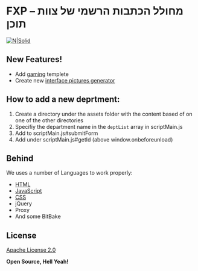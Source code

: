 # FXP – מחולל הכתבות הרשמי של צוות תוכן

[![N|Solid](https://fxpdev.github.io/interfacePicturesGenerator//images/Content.png)](https://nodesource.com/products/nsolid)

## New Features!

  - Add [gaming][gam] templete
  - Create new [interface pictures generator][ipg]

How to add a new deprtment:
----
1. Create a directory under the assets folder with the content based of on one of the other directories
2. Specifiy the department name in the `deptList` array in scriptMain.js
3. Add to scriptMain.js#submitForm
4. Add under scriptMain.js#getId (above window.onbeforeunload)

Behind
----
We uses a number of Languages to work properly:

* [HTML][HTM]
* [JavaScript][JavaScript]
* [CSS][CS]
* jQuery
* Proxy
* And some BitBake

License
----

[Apache License 2.0][lic]


**Open Source, Hell Yeah!**

[//]: # (These are reference links used in the body of this note and get stripped out when the markdown processor does its job. There is no need to format nicely because it shouldn't be seen. Thanks SO - http://stackoverflow.com/questions/4823468/store-comments-in-markdown-syntax)

   [HTM]: <https://github.com/FxPTech/ArticleGenerator/blob/master/index.html>
   [CS]: <https://github.com/FxPTech/ArticleGenerator/blob/master/%D7%9E%D7%97%D7%95%D7%9C%D7%9C%20%D7%A6%D7%95%D7%95%D7%AA%20%D7%AA%D7%95%D7%9B%D7%9F_files/styleMain.css>
   [JavaScript]: <https://github.com/FxPTech/ArticleGenerator/blob/master/%D7%9E%D7%97%D7%95%D7%9C%D7%9C%20%D7%A6%D7%95%D7%95%D7%AA%20%D7%AA%D7%95%D7%9B%D7%9F_files/scriptMain.js>
   [gam]: <https://fxptech.github.io/ArticleGenerator/?dept=gaming>
   [ipg]: <https://fxpdev.github.io/interfacePicturesGenerator//>
   [lic]: <https://github.com/FxPTech/ArticleGenerator/blob/master/LICENSE>
